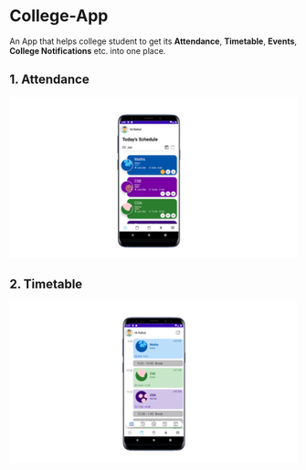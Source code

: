 # College-App
An App that helps college student to get its **Attendance**, **Timetable**, **Events**, **College Notifications** etc. into one place. 
## 1. Attendance
![Attendance!](/displayImage/first.png "Philadelphia's Magic Gardens")
## 2. Timetable
![Attendance!](/displayImage/second.png "Philadelphia's Magic Gardens")

